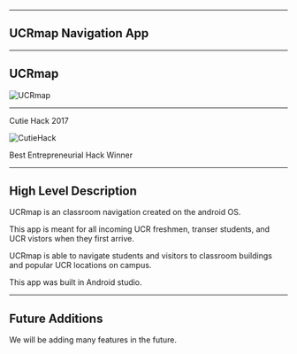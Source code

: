 
---------
UCRmap Navigation App
------------

------
UCRmap
--------

![UCRmap](https://challengepost-s3-challengepost.netdna-ssl.com/photos/production/software_photos/000/511/154/datas/gallery.jpg)


-------
Cutie Hack 2017

![CutieHack](https://challengepost-s3-challengepost.netdna-ssl.com/photos/production/challenge_thumbnails/000/502/637/datas/medium.png)

Best Entrepreneurial Hack Winner

----------
High Level Description
-----

UCRmap is an classroom navigation created on the android OS.

This app is meant for all incoming UCR freshmen, transer students, and UCR vistors when they first arrive.

UCRmap is able to navigate students and visitors to classroom buildings and popular UCR locations on campus.

This app was built in Android studio.

------
Future Additions
---------

We will be adding many features in the future.
